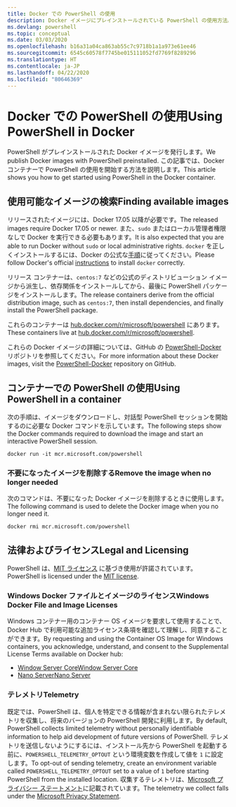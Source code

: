 ```yaml
---
title: Docker での PowerShell の使用
description: Docker イメージにプレインストールされている PowerShell の使用方法。
ms.devlang: powershell
ms.topic: conceptual
ms.date: 03/03/2020
ms.openlocfilehash: b16a31a04ca863ab55c7c9718b1a1a973e61ee46
ms.sourcegitcommit: 6545c60578f7745be015111052fd7769f8289296
ms.translationtype: HT
ms.contentlocale: ja-JP
ms.lasthandoff: 04/22/2020
ms.locfileid: "80646369"
---
```

# <a name="using-powershell-in-docker"></a><span data-ttu-id="4c580-103">Docker での PowerShell の使用</span><span class="sxs-lookup"><span data-stu-id="4c580-103">Using PowerShell in Docker</span></span>

<span data-ttu-id="4c580-104">PowerShell がプレインストールされた Docker イメージを発行します。</span><span class="sxs-lookup"><span data-stu-id="4c580-104">We publish Docker images with PowerShell preinstalled.</span></span> <span data-ttu-id="4c580-105">この記事では、Docker コンテナーで PowerShell の使用を開始する方法を説明します。</span><span class="sxs-lookup"><span data-stu-id="4c580-105">This article shows you how to get started using PowerShell in the Docker container.</span></span>

## <a name="finding-available-images"></a><span data-ttu-id="4c580-106">使用可能なイメージの検索</span><span class="sxs-lookup"><span data-stu-id="4c580-106">Finding available images</span></span>

<span data-ttu-id="4c580-107">リリースされたイメージには、Docker 17.05 以降が必要です。</span><span class="sxs-lookup"><span data-stu-id="4c580-107">The released images require Docker 17.05 or newer.</span></span> <span data-ttu-id="4c580-108">また、`sudo` またはローカル管理者権限なしで Docker を実行できる必要もあります。</span><span class="sxs-lookup"><span data-stu-id="4c580-108">It is also expected that you are able to run Docker without `sudo` or local administrative rights.</span></span> <span data-ttu-id="4c580-109">`docker` を正しくインストールするには、Docker の公式な[手順][install]に従ってください。</span><span class="sxs-lookup"><span data-stu-id="4c580-109">Please follow Docker's official [instructions][install] to install `docker` correctly.</span></span>

<span data-ttu-id="4c580-110">リリース コンテナーは、`centos:7` などの公式のディストリビューション イメージから派生し、依存関係をインストールしてから、最後に PowerShell パッケージをインストールします。</span><span class="sxs-lookup"><span data-stu-id="4c580-110">The release containers derive from the official distribution image, such as `centos:7`, then install dependencies, and finally install the PowerShell package.</span></span>

<span data-ttu-id="4c580-111">これらのコンテナーは [hub.docker.com/r/microsoft/powershell][docker-release] にあります。</span><span class="sxs-lookup"><span data-stu-id="4c580-111">These containers live at [hub.docker.com/r/microsoft/powershell][docker-release].</span></span>

<span data-ttu-id="4c580-112">これらの Docker イメージの詳細については、GitHub の [PowerShell-Docker][PowerShell-Docker] リポジトリを参照してください。</span><span class="sxs-lookup"><span data-stu-id="4c580-112">For more information about these Docker images, visit the [PowerShell-Docker][PowerShell-Docker] repository on GitHub.</span></span>

## <a name="using-powershell-in-a-container"></a><span data-ttu-id="4c580-113">コンテナーでの PowerShell の使用</span><span class="sxs-lookup"><span data-stu-id="4c580-113">Using PowerShell in a container</span></span>

<span data-ttu-id="4c580-114">次の手順は、イメージをダウンロードし、対話型 PowerShell セッションを開始するのに必要な Docker コマンドを示しています。</span><span class="sxs-lookup"><span data-stu-id="4c580-114">The following steps show the Docker commands required to download the image and start an interactive PowerShell session.</span></span>

```console
docker run -it mcr.microsoft.com/powershell
```

### <a name="remove-the-image-when-no-longer-needed"></a><span data-ttu-id="4c580-115">不要になったイメージを削除する</span><span class="sxs-lookup"><span data-stu-id="4c580-115">Remove the image when no longer needed</span></span>

<span data-ttu-id="4c580-116">次のコマンドは、不要になった Docker イメージを削除するときに使用します。</span><span class="sxs-lookup"><span data-stu-id="4c580-116">The following command is used to delete the Docker image when you no longer need it.</span></span>

```console
docker rmi mcr.microsoft.com/powershell
```

## <a name="legal-and-licensing"></a><span data-ttu-id="4c580-117">法律およびライセンス</span><span class="sxs-lookup"><span data-stu-id="4c580-117">Legal and Licensing</span></span>

<span data-ttu-id="4c580-118">PowerShell は、[MIT ライセンス][] に基づき使用が許諾されています。</span><span class="sxs-lookup"><span data-stu-id="4c580-118">PowerShell is licensed under the [MIT license][].</span></span>

### <a name="windows-docker-file-and-image-licenses"></a><span data-ttu-id="4c580-119">Windows Docker ファイルとイメージのライセンス</span><span class="sxs-lookup"><span data-stu-id="4c580-119">Windows Docker File and Image Licenses</span></span>

<span data-ttu-id="4c580-120">Windows コンテナー用のコンテナー OS イメージを要求して使用することで、Docker Hub で利用可能な追加ライセンス条項を確認して理解し、同意することができます。</span><span class="sxs-lookup"><span data-stu-id="4c580-120">By requesting and using the Container OS Image for Windows containers, you acknowledge, understand, and consent to the Supplemental License Terms available on Docker hub:</span></span>

- <span data-ttu-id="4c580-121">[Window Server Core][Window Server Core]</span><span class="sxs-lookup"><span data-stu-id="4c580-121">[Window Server Core][Window Server Core]</span></span>
- <span data-ttu-id="4c580-122">[Nano Server][Nano Server]</span><span class="sxs-lookup"><span data-stu-id="4c580-122">[Nano Server][Nano Server]</span></span>

### <a name="telemetry"></a><span data-ttu-id="4c580-123">テレメトリ</span><span class="sxs-lookup"><span data-stu-id="4c580-123">Telemetry</span></span>

<span data-ttu-id="4c580-124">既定では、PowerShell は、個人を特定できる情報が含まれない限られたテレメトリを収集し、将来のバージョンの PowerShell 開発に利用します。</span><span class="sxs-lookup"><span data-stu-id="4c580-124">By default, PowerShell collects limited telemetry without personally identifiable information to help aid development of future versions of PowerShell.</span></span> <span data-ttu-id="4c580-125">テレメトリを送信しないようにするには、インストール先から PowerShell を起動する前に、`POWERSHELL_TELEMETRY_OPTOUT` という環境変数を作成して値を `1` に設定します。</span><span class="sxs-lookup"><span data-stu-id="4c580-125">To opt-out of sending telemetry, create an environment variable called `POWERSHELL_TELEMETRY_OPTOUT` set to a value of `1` before starting PowerShell from the installed location.</span></span> <span data-ttu-id="4c580-126">収集するテレメトリは、[Microsoft プライバシー ステートメント][privacy]に記載されています。</span><span class="sxs-lookup"><span data-stu-id="4c580-126">The telemetry we collect falls under the [Microsoft Privacy Statement][privacy].</span></span>

<!-- link references -->
[install]: https://docs.docker.com/engine/installation/
[docker-release]: https://hub.docker.com/r/microsoft/powershell/
[appinsights]: https://azure.microsoft.com/services/application-insights/
[MIT ライセンス]: https://github.com/PowerShell/PowerShell/tree/master/LICENSE.txt
[MIT license]: https://github.com/PowerShell/PowerShell/tree/master/LICENSE.txt
[PowerShell-Docker]: https://github.com/PowerShell/PowerShell-Docker
[Window Server Core]: https://hub.docker.com/r/microsoft/windowsservercore/
[Nano Server]: https://hub.docker.com/r/microsoft/nanoserver/
[privacy]: https://privacy.microsoft.com/privacystatement/
